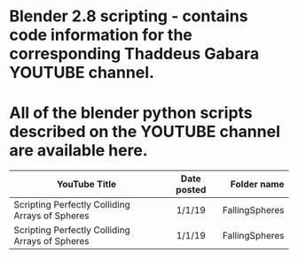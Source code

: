 # Blender 2.8 scripting - contains code information for the corresponding Thaddeus Gabara YOUTUBE channel.

# All of the blender python scripts described on the YOUTUBE channel are available here.


| YouTube Title                                     | Date posted   | Folder name  |
| ---------------------------------------------     |:-------------:| ------------:|
| Scripting Perfectly Colliding Arrays of Spheres          | 1/1/19 | FallingSpheres |
| Scripting Perfectly Colliding Arrays of Spheres          | 1/1/19 | FallingSpheres |
